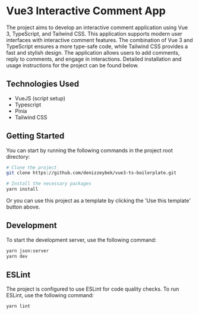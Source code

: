 # Vue3 Interactive Comment App

The project aims to develop an interactive comment application using Vue 3, TypeScript, and Tailwind CSS. This application supports modern user interfaces with interactive comment features. The combination of Vue 3 and TypeScript ensures a more type-safe code, while Tailwind CSS provides a fast and stylish design. The application allows users to add comments, reply to comments, and engage in interactions. Detailed installation and usage instructions for the project can be found below.

## Technologies Used

- VueJS (script setup)
- Typescript
- Pinia
- Tailwind CSS

## Getting Started

You can start by running the following commands in the project root directory:

```bash
# Clone the project
git clone https://github.com/denizzeybek/vue3-ts-boilerplate.git

# Install the necessary packages
yarn install
```

Or you can use this project as a template by clicking the 'Use this template' button above.

## Development

To start the development server, use the following command:

```bash
yarn json:server
yarn dev
```

## ESLint

The project is configured to use ESLint for code quality checks. To run ESLint, use the following command:

```bash
yarn lint
```
